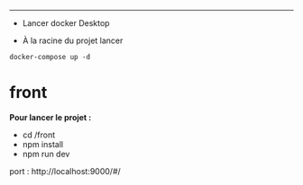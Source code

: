 
---
- Lancer docker Desktop

- À la racine du projet lancer
```
docker-compose up -d 

```
# front
**Pour lancer le projet :**

- cd /front
- npm install
- npm run dev
  
port : http://localhost:9000/#/

 